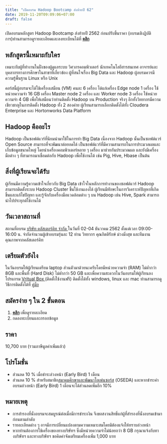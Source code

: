```yaml
---
title: "เปิดอบรม Hadoop Bootcamp ส่งท้ายปี 62"
date: 2019-11-20T09:09:06+07:00
draft: false
---
```


เปิดอบรมหลักสูตร Hadoop Bootcamp ส่งท้ายปี 2562 ก่อนปรับขึ้นราคา (อบรมเชิงฏิบัติการ)ท่านสามารถดูรายละเอียดและลงทะเบียนได้ที่ <a href="../../training-courses/hadoop-bootcamp-v.2/"> **คลิก**</a>

<!--more-->

## หลักสูตรนี้เหมาะกับใคร

เหมาะกับผู้ที่ทำงานในฝั่งของผู้ดูแลระบบ วิศวกรคอมพิวเตอร์ นักเทคโนโลยีสารสนเทศ อาจารย์และบุคลากรทางการศึกษาในสาขาที่เกี่ยวข้อง ผู้ที่สนใจเรื่อง Big Data และ Hadoop ผู้อบรมควรมีความรู้พื้นฐาน Linux หรือ Unix

คอร์สนี้ผู้อบรมจะได้ใช้เครื่องเสมือน (VM) คนละ 6 เครื่อง ได้แก่เครื่อง Edge node 1 เครื่อง ใช้หน่วยความจำ 16 GB เครื่อง Master node 2 เครื่อง และ Worker node 3 เครื่อง ใช้หน่วยความจำ 4 GB เพื่อให้เสมือนว่าท่านติดตั้ง Hadoop บน Production จริงๆ อีกทั้งวิทยากรมีความเชียวชาญในการติดตั้ง Hadoop ทั้ง 2 สองค่าย ผู้เรียนสามารถเลือกติดตั้งได้ทั้ง Cloudera Enterprise และ Hortonworks Data Platform

## Hadoop คืออะไร

Hadoop เป็นซอฟต์แวร์ที่นิยมนำมาใช้ในการทำ Big Data เนื่องจาก Hadoop นั้นเป็นซอฟต์แวร์ Open Source สามารถที่จะพัฒนาต่อยอดได้ เป็นซอฟต์แวร์ที่มีความสามารถในการประมวลผลและเก็บข้อมูลขนาดใหญ่ โดยนำเครื่องคอมพิวเตอร์หลาย ๆ เครื่อง มาช่วยกันประมวณผล และยังมีเครื่องมือต่าง ๆ ที่สามารถมาเชื่อมต่อกับ Hadoop เพื่อใช้งานได้ เช่น Pig, Hive, Hbase เป็นต้น

## สิ่งที่ผู้เรียนจะได้รับ

ผู้เรียนมีความรู้ความเข้าใจเกี่ยวกับ Big Data เข้าใจในหลักการทำงานของซอฟต์แวร์ Hadoop สามารถติดตั้งระบบ Hadoop Cluster ขึ้นใช้งานเองได้ ผู้เรียนมีทักษะในการวิเคราะห์ปัญหาที่เกิดขึ้นและแก้ไขปัญหา และรู้จักกับเครื่องมือแวดล้อมต่าง ๆ บน Hadoop เช่น Hive, Spark สามารถนำไปประยุกต์ใช้งานได้

## วันเวลาสถานที่

สถานที่อบรม <a href="../../contact-us">บริษัท คลัสเตอร์คิท จำกัด </a> ในวันที่ 02-04 ธันวาคม 2562 ตั้งแต่เวลา 09:00-16:00 น. จำกัดจำนวนผู้เข้าอบรมรุ่นละ 12 ท่าน วิทยากร คุณกิตติรักษ์ ม่วงมิ่งสุข และทีมงานคุณภาพจากคลัสเตอร์คิท

## เตรียมตัวยังไง

ในวันอบรมให้ผู้เรียนเตรียม laptop ส่วนตัวมาด้วยนะครับโดยมีหน่วยความจำ (RAM) ไม่ต่ำกว่า 8GB และพื้นที่ (Hard Disk) ไม่ต่ำกว่า 50 GB และเพื่อความสะดวกในวันอบรมให้ผู้เรียนลงโปรแกรม <a href="https://www.virtualbox.org/wiki/Downloads">Vritual Box </a>(ติดตั้งใช้งานฟรี) ติดตั้งได้ทั้ง windows, linux และ mac ท่านสามารถดูวิธีการติดตั้งได้ที่ <a href="http://www.clusterkit.co.th/training/pdf/VirtualBox_64bit_Problem.pdf">คู่มือ</a>

## สมัครง่าย ๆ ใน 2 ขั้นตอน

1. <a href="../../training-courses/hadoop-bootcamp"> **คลิก**</a> เพื่อดูรายละเอียด
2. กดลงทะเบียนและกรอกข้อมูล

## ราคา

10,700 บาท (รวมภาษีมูลค่าเพิ่มแล้ว)

## โปรโมชั่น

- ส่วนลด 10 % เมื่อชำระล่วงหน้า (Early Bird) 1 เดือน
- ส่วนลด 10 % สำหรับสมาชิก<a href="https://www.oseda.or.th/th/">สมาคมศึกษาและพัฒนาโอเพ่นซอร์ส</a> (OSEDA) และหากชำระค่าอบรมล่วงหน้า (Early Bird) 1 เดือนจะได้ส่วนลดเพิ่มอีก 10%

## หมายเหตุ

- การสำรองที่นั่งอบรมจะสมบูรณ์ต่อเมื่อมีการชำระเงิน จึงขอสงวนสิทธิ์แก่ผู้ที่สำรองที่นั่งอบรมเข้ามาก่อนตามลำดับ
- รายละเอียดต่าง ๆ อาจมีการเปลี่ยนแปลงตามความเหมาะสมโดยมิต้องแจ้งให้ทราบล่วงหน้า
- หากท่านต้องการใช้เครื่องของทางบริษัทฯ ซึ่งมีหน่วยความจำไม่น้อยกว่า 8 GB กรุณาแจ้งกับทางบริษัทฯ และทางบริษัทฯ ขอคิดค่าจัดเตรียมเครื่องเพิ่ม 1,000 บาท
